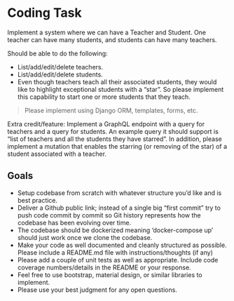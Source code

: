 # Coding Task

Implement a system where we can have a Teacher and Student.
One teacher can have many students, and students can have many teachers.

Should be able to do the following:

- List/add/edit/delete teachers.
- List/add/edit/delete students.
- Even though teachers teach all their associated students, they would like to highlight exceptional students with a “star”. So please implement this capability to start one or more students that they teach.

> Please implement using Django ORM, templates, forms, etc.

Extra credit/feature: Implement a GraphQL endpoint with a query for teachers and a query for students. An example query it should support is “list of teachers and all the students they have starred”. In addition, please implement a mutation that enables the starring (or removing of the star) of a student associated with a teacher.

## Goals

- Setup codebase from scratch with whatever structure you’d like and is best practice.
- Deliver a Github public link; instead of a single big “first commit” try to push code commit by commit so Git history represents how the codebase has been evolving over time.
- The codebase should be dockerized meaning ‘docker-compose up’ should just work once we clone the codebase.
- Make your code as well documented and cleanly structured as possible. Please include a README.md file with instructions/thoughts (if any)
- Please add a couple of unit tests as well as appropriate. Include code coverage numbers/details in the README or your response.
- Feel free to use bootstrap, material design, or similar libraries to implement.
- Please use your best judgment for any open questions.
